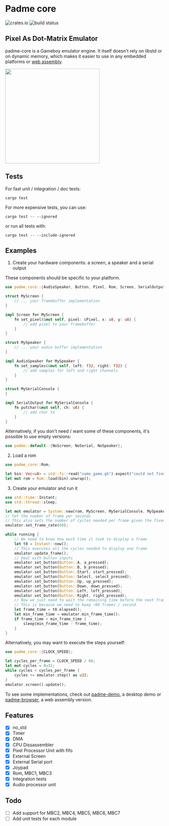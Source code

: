# Padme core

![crates.io](https://img.shields.io/crates/v/padme_core.svg)
![build status](https://github.com/alexlren/estel_secp256k1/actions/workflows/ci.yaml/badge.svg)


## Pixel As Dot-Matrix Emulator

padme-core is a Gameboy emulator engine. It itself doesn't rely on libstd or on dynamic memory, which makes it easier to use in any embedded platforms or [web assembly](https://github.com/alexlren/padme-browser).

<img src="/docs/demo.gif" width="300"/>

## Tests

For fast unit / integration / doc tests:

```
cargo test
```

For more expensive tests, you can use:

```
cargo test -- --ignored
```

or run all tests with:

```
cargo test -- --include-ignored
```

## Examples

1. Create your hardware components: a screen, a speaker and a serial output

These components should be specific to your platform.

```rust
use padme_core::{AudioSpeaker, Button, Pixel, Rom, Screen, SerialOutput, System};

struct MyScreen {
    // ... your framebuffer implementation
}

impl Screen for MyScreen {
    fn set_pixel(&mut self, pixel: &Pixel, x: u8, y: u8) {
        // add pixel to your framebuffer
    }
}

struct MySpeaker {
    // ... your audio buffer implementation
}

impl AudioSpeaker for MySpeaker {
    fn set_samples(&mut self, left: f32, right: f32) {
        // add samples for left and right channels
    }
}

struct MySerialConsole {
}

impl SerialOutput for MySerialConsole {
    fn putchar(&mut self, ch: u8) {
        // add char to 
    }
}
```

Alternatively, if you don't need / want some of these components, it's possible to use empty versions:

```rust
use padme::default::{NoScreen, NoSerial, NoSpeaker};
```

2. Load a rom

```rust
use padme_core::Rom;

let bin: Vec<u8> = std::fs::read("some_game.gb").expect("could not find game");
let mut rom = Rom::load(bin).unwrap();
```

3. Create your emulator and run it

```rust
use std::time::Instant;
use std::thread::sleep;

let mut emulator = System::new(rom, MyScreen, MySerialConsole, MySpeaker);
// Set the number of frame per seconds
// This also sets the number of cycles needed per frame given the fixed CPU clock frequency
emulator.set_frame_rate(60);

while running {
    // We need to know how much time it took to display a frame
    let t0 = Instant::now();
    // This executes all the cycles needed to display one frame
    emulator.update_frame();
    // Deal with button inputs
    emulator.set_button(Button::A, a_pressed);
    emulator.set_button(Button::B, b_pressed);
    emulator.set_button(Button::Start, start_pressed);
    emulator.set_button(Button::Select, select_pressed);
    emulator.set_button(Button::Up, up_pressed);
    emulator.set_button(Button::Down, down_pressed);
    emulator.set_button(Button::Left, left_pressed);
    emulator.set_button(Button::Right, right_pressed);
    // Now we just need to wait the remaining time before the next frame
    // This is because we need to keep ~60 frames / second
    let frame_time = t0.elapsed();
    let min_frame_time = emulator.min_frame_time();
    if frame_time < min_frame_time {
        sleep(min_frame_time - frame_time);
    }
}
```

Alternatively, you may want to execute the steps yourself:

```rust
use padme_core::{CLOCK_SPEED};

let cycles_per_frame = CLOCK_SPEED / 60;
let mut cycles = 0u32;
while cycles < cycles_per_frame {
    cycles += emulator.step() as u32;
}
emulator.screen().update();
```

To see some implementations, check out [padme-demo](https://github.com/alexlren/padme-demo), a desktop demo or [padme-browser](https://github.com/alexlren/padme-browser), a web assembly version.

## Features

- [x] no_std
- [x] Timer
- [x] DMA
- [x] CPU Dissassembler
- [x] Pixel Processor Unit with fifo
- [x] External Screen
- [x] External Serial port
- [x] Joypad
- [x] Rom, MBC1, MBC3
- [x] Integration tests
- [x] Audio processor unit

## Todo

- [ ] Add support for MBC2, MBC4, MBC5, MBC6, MBC7
- [ ] Add unit tests for each module
